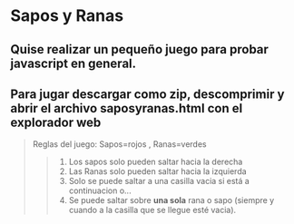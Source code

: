 # Sapos y Ranas
## Quise realizar un pequeño juego para probar javascript en general.
## Para jugar descargar como zip, descomprimir y abrir el archivo saposyranas.html con el explorador web

> Reglas del juego:
> Sapos=rojos , Ranas=verdes
>> 1. Los sapos solo pueden saltar hacia la derecha
>> 2. Las Ranas solo pueden saltar hacia la izquierda
>> 3. Solo se puede saltar a una casilla vacia si está a continuacion o...
>> 4. Se puede saltar sobre **una sola** rana o sapo (siempre y cuando a la casilla que se llegue esté vacia).